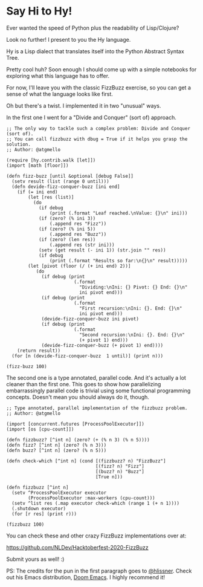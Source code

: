 # Say Hi to Hy!

Ever wanted the speed of Python plus the readability of Lisp/Clojure?

Look no further! I present to you the Hy language.

Hy is a Lisp dialect that translates itself into the Python Abstract Syntax Tree.

Pretty cool huh? Soon enough I should come up with a simple notebooks for exploring what this language has to offer.

For now, I'll leave you with the classic FizzBuzz exercise, so you can get a sense of what the language looks like first.

Oh but there's a twist. I implemented it in two "unusual" ways.

In the first one I went for a "Divide and Conquer" (sort of) approach.

```hy
;; The only way to tackle such a complex problem: Divide and Conquer (sort of).
;; You can call fizzbuzz with dbug = True if it helps you grasp the solution.
;; Author: @atgmello

(require [hy.contrib.walk [let]])
(import [math [floor]])

(defn fizz-buzz [until &optional [debug False]]
  (setv result (list (range 0 until)))
  (defn devide-fizz-conquer-buzz [ini end]
    (if (= ini end)
        (let [res (list)]
          (do
            (if debug
                (print (.format "Leaf reached.\nValue: {}\n" ini)))
            (if (zero? (% ini 3))
                (.append res "Fizz"))
            (if (zero? (% ini 5))
                (.append res "Buzz"))
            (if (zero? (len res))
                (.append res (str ini)))
            (setv (get result (- ini 1)) (str.join "" res))
            (if debug
                (print (.format "Results so far:\n{}\n" result)))))
        (let [pivot (floor (/ (+ ini end) 2))]
           (do
             (if debug (print
                         (.format
                           "Dividing:\nIni: {} Pivot: {} End: {}\n"
                           ini pivot end)))
             (if debug (print
                         (.format
                           "First recursion:\nIni: {}. End: {}\n"
                           ini pivot end)))
             (devide-fizz-conquer-buzz ini pivot)
             (if debug (print
                         (.format
                           "Second recursion:\nIni: {}. End: {}\n"
                           (+ pivot 1) end)))
             (devide-fizz-conquer-buzz (+ pivot 1) end))))
    (return result))
  (for [n (devide-fizz-conquer-buzz  1 until)] (print n)))

(fizz-buzz 100)
```

The second one is a type annotated, parallel code. And it's actually a lot cleaner than the first one.
This goes to show how parallelizing embarrassingly parallel code is trivial using some functional programming concepts.
Doesn't mean you should always do it, though.

```hy
;; Type annotated, parallel implementation of the fizzbuzz problem.
;; Author: @atgmello

(import [concurrent.futures [ProcessPoolExecutor]])
(import [os [cpu-count]])

(defn fizzbuzz? [^int n] (zero? (+ (% n 3) (% n 5))))
(defn fizz? [^int n] (zero? (% n 3)))
(defn buzz? [^int n] (zero? (% n 5)))

(defn check-which [^int n] (cond [(fizzbuzz? n) "FizzBuzz"]
                                 [(fizz? n) "Fizz"]
                                 [(buzz? n) "Buzz"]
                                 [True n]))

(defn fizzbuzz [^int n]
  (setv ^ProcessPoolExecutor executor
        (ProcessPoolExecutor :max-workers (cpu-count)))
  (setv ^list res (.map executor check-which (range 1 (+ n 1))))
  (.shutdown executor)
  (for [r res] (print r)))

(fizzbuzz 100)
```

You can check these and other crazy FizzBuzz implementations over at:

https://github.com/NLDev/Hacktoberfest-2020-FizzBuzz

Submit yours as well! :)

PS: The credits for the pun in the first paragraph goes to [@hlissner](https://github.com/hlissner).
Check out his Emacs distribution, [Doom Emacs](https://github.com/hlissner/doom-emacs). I highly recommend it!

